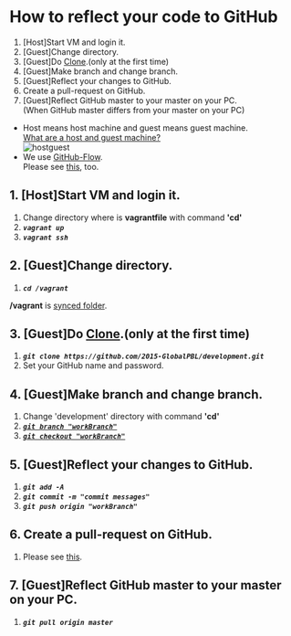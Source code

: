 # How to reflect your code to GitHub  

1. [Host]Start VM and login it.
1. [Guest]Change directory.
1. [Guest]Do [Clone](https://help.github.com/articles/cloning-a-repository/).(only at the first time)
1. [Guest]Make branch and change branch.
1. [Guest]Reflect your changes to GitHub.
1. Create a pull-request on GitHub.
1. [Guest]Reflect GitHub master to your master on your PC.  
	(When GitHub master differs from your master on your PC)

* Host means host machine and guest means guest machine.  
	[What are a host and guest machine?](http://www.virtualizationadmin.com/faq/host-guest-virtual-machine.html)  
	![hostguest](https://github.com/2015-GlobalPBL/documents/blob/master/other/development_environment/image/HostGuest.png)
* We use [GitHub-Flow](https://guides.github.com/introduction/flow/).  
	Please see [this](http://scottchacon.com/2011/08/31/github-flow.html), too.


## 1. [Host]Start VM and login it.

1. Change directory where is **vagrantfile** with command **'cd'**
1. ***`vagrant up`***
1. ***`vagrant ssh`***


## 2. [Guest]Change directory.

1. ***`cd /vagrant`***

**/vagrant** is [synced folder](https://docs.vagrantup.com/v2/synced-folders/).


## 3. [Guest]Do [Clone](https://help.github.com/articles/cloning-a-repository/).(only at the first time)

1. ***`git clone https://github.com/2015-GlobalPBL/development.git`***
1. Set your GitHub name and password.


## 4. [Guest]Make branch and change branch.

1. Change 'development' directory with command **'cd'**
1. [***`git branch "workBranch"`***](https://www.atlassian.com/git/tutorials/using-branches/git-branch)
1. [***`git checkout "workBranch"`***](https://www.atlassian.com/git/tutorials/using-branches/git-checkout)


## 5. [Guest]Reflect your changes to GitHub.

1. ***`git add -A`***
1. ***`git commit -m "commit messages"`***
1. ***`git push origin "workBranch"`***


## 6. Create a pull-request on GitHub.

1. Please see [this](https://help.github.com/articles/creating-a-pull-request/).


## 7. [Guest]Reflect GitHub master to your master on your PC.  
	
1. ***`git pull origin master`***
